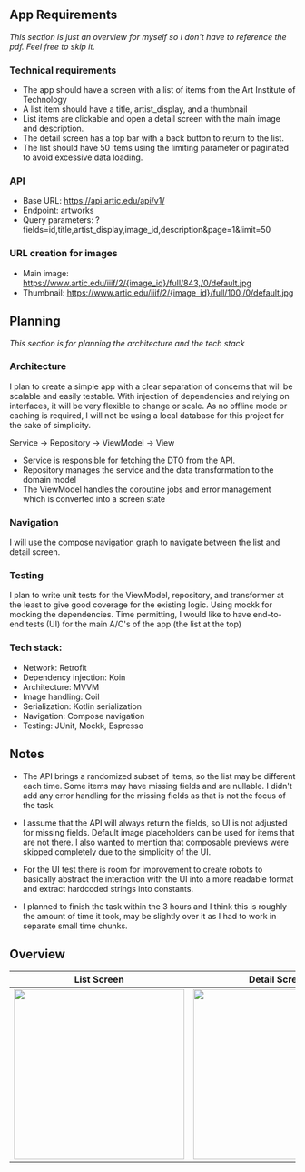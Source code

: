 ## App Requirements
*This section is just an overview for myself so I don't have to reference the pdf. Feel free to skip it.*

### Technical requirements
- The app should have a screen with a list of items from the Art Institute of Technology
- A list item should have a title, artist_display, and a thumbnail
- List items are clickable and open a detail screen with the main image and description. 
- The detail screen has a top bar with a back button to return to the list.
- The list should have 50 items using the limiting parameter or paginated to avoid excessive data loading.

### API
- Base URL: https://api.artic.edu/api/v1/
- Endpoint: artworks
- Query parameters: ?fields=id,title,artist_display,image_id,description&page=1&limit=50

### URL creation for images
- Main image: https://www.artic.edu/iiif/2/{image_id}/full/843,/0/default.jpg
- Thumbnail: https://www.artic.edu/iiif/2/{image_id}/full/100,/0/default.jpg

## Planning
*This section is for planning the architecture and the tech stack*

### Architecture
I plan to create a simple app with a clear separation of concerns that will be scalable
and easily testable. With injection of dependencies and relying on interfaces, it will be very flexible
to change or scale. As no offline mode or caching is required, I will not be using a local database
for this project for the sake of simplicity. 

Service -> Repository -> ViewModel -> View

- Service is responsible for fetching the DTO from the API.
- Repository manages the service and the data transformation to the domain model
- The ViewModel handles the coroutine jobs and error management which is converted into a screen state

### Navigation
I will use the compose navigation graph to navigate between the list and detail screen.

### Testing
I plan to write unit tests for the ViewModel, repository, and transformer at the least to give good coverage
for the existing logic. Using mockk for mocking the dependencies.
Time permitting, I would like to have end-to-end tests (UI) for the main A/C's of the app (the list at the top)

### Tech stack:
- Network: Retrofit
- Dependency injection: Koin
- Architecture: MVVM
- Image handling: Coil
- Serialization: Kotlin serialization
- Navigation: Compose navigation
- Testing: JUnit, Mockk, Espresso

## Notes
- The API brings a randomized subset of items, so the list may be different each time. Some items 
may have missing fields and are nullable. I didn't add any error handling for the missing fields
as that is not the focus of the task. 

- I assume that the API will always return the fields, so UI is
not adjusted for missing fields. Default image placeholders can be used for items that are not there.
I also wanted to mention that composable previews were skipped completely due to the simplicity of
the UI. 

- For the UI test there is room for improvement to create robots to basically abstract the 
interaction with the UI into a more readable format and extract hardcoded strings into constants.

- I planned to finish the task within the 3 hours and I think this is roughly the amount of time it
took, may be slightly over it as I had to work in separate small time chunks.

## Overview
List Screen | Detail Screen | Walkthrough Video
:-: | :-: | :-:
<img width="300px" src="https://github.com/user-attachments/assets/2b8fe694-3ee3-4811-8e59-6a55d9344690"/> | <img width="300px" src="https://github.com/user-attachments/assets/f94541b2-8f67-4ed3-ba75-de952decd419"/> | <video width="300px" src="https://github.com/user-attachments/assets/d5c78d12-509a-4cbb-8cb5-c857e42fef79"/>






